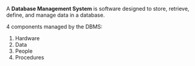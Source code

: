 A **Database Management System** is software designed to store, retrieve, define, and manage data in a database.

4 components managed by the DBMS:
1. Hardware
2. Data
3. People
4. Procedures
